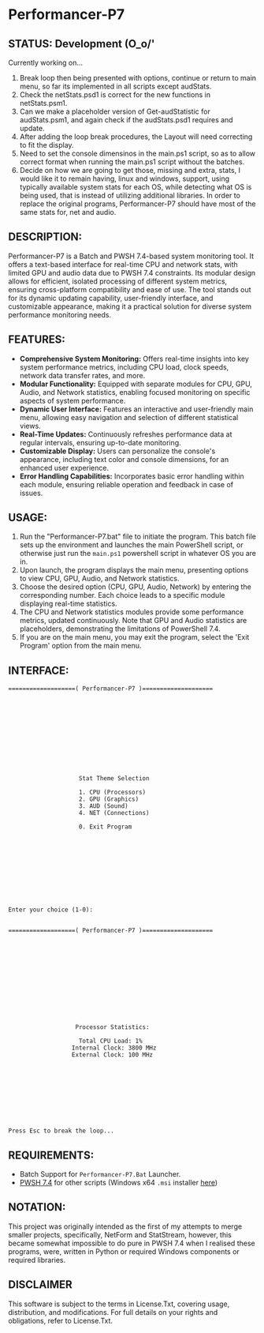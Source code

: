 # Performancer-P7

## STATUS: Development (O_o/'
Currently working on...
1. Break loop then being presented with options, continue or return to main menu, so far its implemented in all scripts except audStats. 
2. Check the netStats.psd1 is correct for the new functions in netStats.psm1.
3. Can we make a placeholder version of Get-audStatistic for audStats.psm1, and again check if the audStats.psd1 requires and update.
4. After adding the loop break procedures, the Layout will need correcting to fit the display.
5. Need to set the console dimensinos in the main.ps1 script, so as to allow correct format when running the main.ps1 script without the batches.
6. Decide on how we are going to get those, missing and extra, stats, I would like it to remain having, linux and windows, support, using typically available system stats for each OS, while detecting what OS is being used, that is instead of utilizing additional libraries. In order to replace the original programs, Performancer-P7 should have most of the same stats for, net and audio.


## DESCRIPTION:
Performancer-P7 is a Batch and PWSH 7.4-based system monitoring tool. It offers a text-based interface for real-time CPU and network stats, with limited GPU and audio data due to PWSH 7.4 constraints. Its modular design allows for efficient, isolated processing of different system metrics, ensuring cross-platform compatibility and ease of use. The tool stands out for its dynamic updating capability, user-friendly interface, and customizable appearance, making it a practical solution for diverse system performance monitoring needs.

## FEATURES:
- **Comprehensive System Monitoring:** Offers real-time insights into key system performance metrics, including CPU load, clock speeds, network data transfer rates, and more.
- **Modular Functionality:** Equipped with separate modules for CPU, GPU, Audio, and Network statistics, enabling focused monitoring on specific aspects of system performance.
- **Dynamic User Interface:** Features an interactive and user-friendly main menu, allowing easy navigation and selection of different statistical views.
- **Real-Time Updates:** Continuously refreshes performance data at regular intervals, ensuring up-to-date monitoring.
- **Customizable Display:** Users can personalize the console's appearance, including text color and console dimensions, for an enhanced user experience.
- **Error Handling Capabilities:** Incorporates basic error handling within each module, ensuring reliable operation and feedback in case of issues.

## USAGE:
1. Run the "Performancer-P7.bat" file to initiate the program. This batch file sets up the environment and launches the main PowerShell script, or otherwise just run the `main.ps1` powershell script in whatever OS you are in.
2. Upon launch, the program displays the main menu, presenting options to view CPU, GPU, Audio, and Network statistics.
3. Choose the desired option (CPU, GPU, Audio, Network) by entering the corresponding number. Each choice leads to a specific module displaying real-time statistics.
4. The CPU and Network statistics modules provide some performance metrics, updated continuously. Note that GPU and Audio statistics are placeholders, demonstrating the limitations of PowerShell 7.4.
5. If you are on the main menu, you may exit the program, select the 'Exit Program' option from the main menu.

## INTERFACE:
```
===================( Performancer-P7 )====================












                    Stat Theme Selection

                    1. CPU (Processors)
                    2. GPU (Graphics)
                    3. AUD (Sound)
                    4. NET (Connections)

                    0. Exit Program











Enter your choice (1-0):

```
```

===================( Performancer-P7 )====================













                   Processor Statistics:

                    Total CPU Load: 1%
                  Internal Clock: 3800 MHz
                  External Clock: 100 MHz










Press Esc to break the loop...

```

## REQUIREMENTS:
- Batch Support for `Performancer-P7.Bat` Launcher.
- [PWSH 7.4](https://github.com/PowerShell/PowerShell/releases/tag/v7.4.0) for other scripts (Windows x64 `.msi` installer [here](https://github.com/PowerShell/PowerShell/releases/download/v7.4.0/PowerShell-7.4.0-win-x64.msi)) 

## NOTATION:
This project was originally intended as the first of my attempts to merge smaller projects, specifically, NetForm and StatStream, however, this became somewhat impossible to do pure in PWSH 7.4 when I realised these programs, were, written in Python or required Windows components or required libraries.

## DISCLAIMER
This software is subject to the terms in License.Txt, covering usage, distribution, and modifications. For full details on your rights and obligations, refer to License.Txt.
